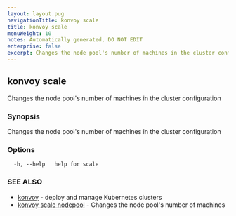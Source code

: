```yaml
---
layout: layout.pug
navigationTitle: konvoy scale
title: konvoy scale
menuWeight: 10
notes: Automatically generated, DO NOT EDIT
enterprise: false
excerpt: Changes the node pool's number of machines in the cluster configuration
---
```


## konvoy scale

Changes the node pool's number of machines in the cluster configuration

### Synopsis

Changes the node pool's number of machines in the cluster configuration

### Options

```
  -h, --help   help for scale
```

### SEE ALSO

* [konvoy](../)	 - deploy and manage Kubernetes clusters
* [konvoy scale nodepool](./konvoy-scale-nodepool/)	 - Changes the node pool's number of machines

